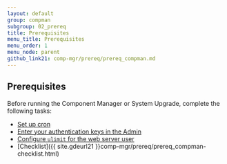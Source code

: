 ```yaml
---
layout: default
group: compman
subgroup: 02_prereq
title: Prerequisites
menu_title: Prerequisites
menu_order: 1
menu_node: parent
github_link21: comp-mgr/prereq/prereq_compman.md
---
```


## Prerequisites
Before running the Component Manager or System Upgrade, complete the following tasks:

*	<a href="{{ site.gdeurl21 }}comp-mgr/prereq/prereq_cron.html">Set up cron</a>
*	<a href="{{ site.gdeurl21 }}comp-mgr/prereq/prereq_auth-token.html">Enter your authentication keys in the Admin</a>
*	<a href="{{ site.gdeurl21 }}comp-mgr/prereq/prereq_compman-ulimit.html">Configure `ulimit` for the web server user</a>
*	[Checklist]({{ site.gdeurl21 }}comp-mgr/prereq/prereq_compman-checklist.html)

<!-- <div class="bs-callout bs-callout-warning">
    <p>If you're upgrading to Magento CE or EE version 2.0.4 from an earlier version, you must perform manual tasks before you start the upgrade. For more information, see <a href="{{ site.gdeurl21 }}comp-mgr/upgrader/upgrade-start.html##compman-upgrade-caveat">Important information about upgrading</a>.</p>
</div> -->

